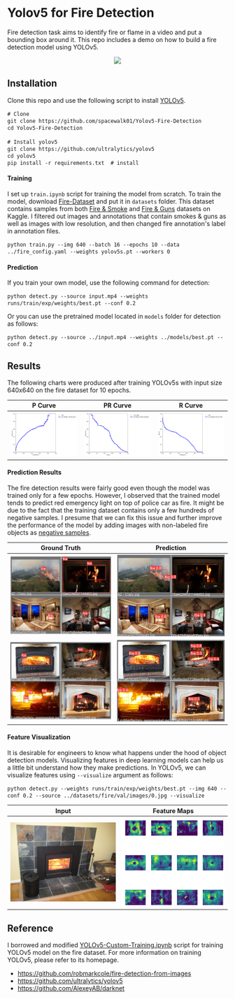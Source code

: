 # Yolov5 for Fire Detection
Fire detection task aims to identify fire or flame in a video and put a bounding box around it. This repo includes a demo on how to build a fire detection model using YOLOv5. 

<p align="center">
  <img src="results/result.gif" />
</p>

## Installation
Clone this repo and use the following script to install [YOLOv5](https://github.com/ultralytics/yolov5). 

```
# Clone
git clone https://github.com/spacewalk01/Yolov5-Fire-Detection
cd Yolov5-Fire-Detection

# Install yolov5
git clone https://github.com/ultralytics/yolov5  
cd yolov5
pip install -r requirements.txt  # install
```

#### Training
I set up ```train.ipynb``` script for training the model from scratch. To train the model, download [Fire-Dataset](https://mega.nz/file/MgVhQSoS#kOcuJFezOwU_9F46GZ1KJnX1STNny-tlD5oaJ9Hv0gY) and put it in ```datasets``` folder. This dataset contains samples from both [Fire & Smoke](https://www.kaggle.com/dataclusterlabs/fire-and-smoke-dataset) and [Fire & Guns](https://www.kaggle.com/atulyakumar98/fire-and-gun-dataset) datasets on Kaggle. I filtered out images and annotations that contain smokes & guns as well as images with low resolution, and then changed fire annotation's label in annotation files.
```
python train.py --img 640 --batch 16 --epochs 10 --data ../fire_config.yaml --weights yolov5s.pt --workers 0
```
#### Prediction
If you train your own model, use the following command for detection:
```
python detect.py --source input.mp4 --weights runs/train/exp/weights/best.pt --conf 0.2
```
Or you can use the pretrained model located in ```models``` folder for detection as follows:
```
python detect.py --source ../input.mp4 --weights ../models/best.pt --conf 0.2
```

## Results
The following charts were produced after training YOLOv5s with input size 640x640 on the fire dataset for 10 epochs.

| P Curve | PR Curve | R Curve |
| :-: | :-: | :-: |
| ![](results/P_curve.png) | ![](results/PR_curve.png) | ![](results/R_curve.png) |

#### Prediction Results
The fire detection results were fairly good even though the model was trained only for a few epochs. However, I observed that the trained model tends to predict red emergency light on top of police car as fire. It might be due to the fact that the training dataset contains only a few hundreds of negative samples. I presume that we can fix this issue and further improve the performance of the model by adding images with non-labeled fire objects as [negative samples](https://github.com/AlexeyAB/darknet). 

| Ground Truth | Prediction | 
| :-: | :-: |
| ![](results/val_batch2_labels_1.jpg) | ![](results/val_batch2_pred_1.jpg) |
| ![](results/val_batch2_labels_2.jpg) | ![](results/val_batch2_pred_2.jpg) | 

#### Feature Visualization
It is desirable for engineers to know what happens under the hood of object detection models. Visualizing features in deep learning models can help us a little bit understand how they make predictions. In YOLOv5, we can visualize features using ```--visualize``` argument as follows:

```
python detect.py --weights runs/train/exp/weights/best.pt --img 640 --conf 0.2 --source ../datasets/fire/val/images/0.jpg --visualize
```

| Input | Feature Maps | 
| :-: | :-: |
| ![](results/004dec94c5de631f.jpg) | ![](results/stage23_C3_features.png) |

## Reference
I borrowed and modified [YOLOv5-Custom-Training.ipynb](https://github.com/ultralytics/yolov5/wiki/Train-Custom-Data) script for training YOLOv5 model on the fire dataset. For more information on training YOLOv5, please refer to its homepage.
* https://github.com/robmarkcole/fire-detection-from-images
* https://github.com/ultralytics/yolov5
* https://github.com/AlexeyAB/darknet
